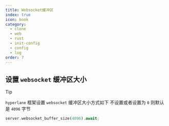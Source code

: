 ```yaml
---
title: Websocket缓冲区
index: true
icon: book
category:
  - clone
  - web
  - rust
  - init-config
  - config
  - log
order: 7
---
```


<Share colorful />

## 设置 `websocket` 缓冲区大小

> [!tip]
>
> `hyperlane` 框架设置 `websocket` 缓冲区大小方式如下
> 不设置或者设置为 `0` 则默认是 `4096` 字节

```rust
server.websocket_buffer_size(4096).await;
```
